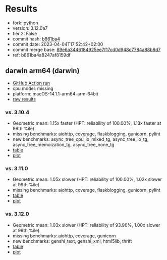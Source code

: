 # Results

- fork: python
- version: 3.12.0a7
- tier 2: False
- commit hash: [b861ba4](https://github.com/python/cpython/commit/b861ba4)
- commit date: 2023-04-04T17:52:42+02:00
- commit merge base: [89e6a3446184925ee7f17cd0d948c7784a88b8d7](https://github.com/python/cpython/commit/89e6a3446184925ee7f17cd0d948c7784a88b8d7)
- ref: b861ba4a8247af8159df

## darwin arm64 (darwin)

- [GitHub Action run](https://github.com/faster-cpython/benchmarking/actions/runs/6961755026)
- cpu model: missing
- platform: macOS-14.1.1-arm64-arm-64bit
- [raw results](bm-20230404-darwin-arm64-python-b861ba4a8247af8159df-3.12.0a7-b861ba4.json)

### vs. 3.10.4

- Geometric mean: 1.15x faster (HPT: reliability of 100.00%, 1.13x faster at 99th %ile)
- missing benchmarks: aiohttp, coverage, flaskblogging, gunicorn, pylint
- new benchmarks: async_tree_cpu_io_mixed_tg, async_tree_io_tg, async_tree_memoization_tg, async_tree_none_tg
- [table](bm-20230404-darwin-arm64-python-b861ba4a8247af8159df-3.12.0a7-b861ba4-vs-3.10.4.md)
- [plot](bm-20230404-darwin-arm64-python-b861ba4a8247af8159df-3.12.0a7-b861ba4-vs-3.10.4.png)

### vs. 3.11.0

- Geometric mean: 1.05x slower (HPT: reliability of 100.00%, 1.02x slower at 99th %ile)
- missing benchmarks: aiohttp, coverage, flaskblogging, gunicorn, pylint
- [table](bm-20230404-darwin-arm64-python-b861ba4a8247af8159df-3.12.0a7-b861ba4-vs-3.11.0.md)
- [plot](bm-20230404-darwin-arm64-python-b861ba4a8247af8159df-3.12.0a7-b861ba4-vs-3.11.0.png)

### vs. 3.12.0

- Geometric mean: 1.03x slower (HPT: reliability of 93.96%, 1.00x slower at 99th %ile)
- missing benchmarks: aiohttp, coverage, gunicorn
- new benchmarks: genshi_text, genshi_xml, html5lib, thrift
- [table](bm-20230404-darwin-arm64-python-b861ba4a8247af8159df-3.12.0a7-b861ba4-vs-3.12.0.md)
- [plot](bm-20230404-darwin-arm64-python-b861ba4a8247af8159df-3.12.0a7-b861ba4-vs-3.12.0.png)

